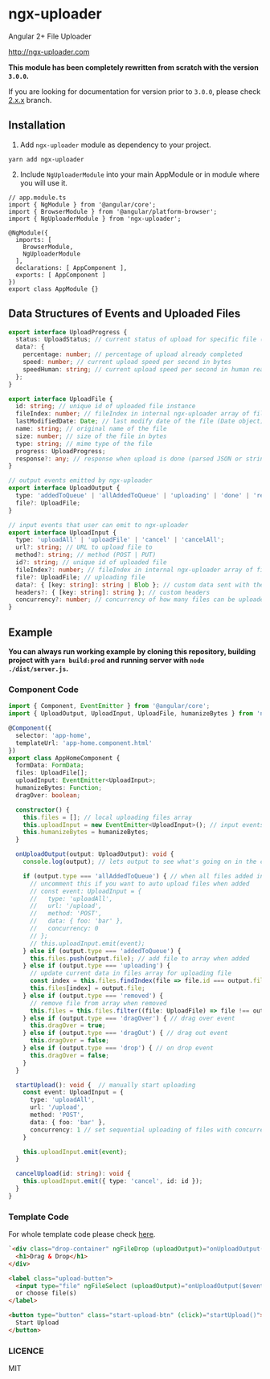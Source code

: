# ngx-uploader

Angular 2+ File Uploader

http://ngx-uploader.com

**This module has been completely rewritten from scratch with the version `3.0.0`.**

If you are looking for documentation for version prior to `3.0.0`, please check [2.x.x](https://github.com/jkuri/ngx-uploader/tree/2.x.x) branch.

## Installation

1. Add `ngx-uploader` module as dependency to your project.

```
yarn add ngx-uploader
```

2. Include `NgUploaderModule` into your main AppModule or in module where you will use it.

```
// app.module.ts
import { NgModule } from '@angular/core';
import { BrowserModule } from '@angular/platform-browser';
import { NgUploaderModule } from 'ngx-uploader';

@NgModule({
  imports: [
    BrowserModule,
    NgUploaderModule
  ],
  declarations: [ AppComponent ],
  exports: [ AppComponent ]
})
export class AppModule {}
```

## Data Structures of Events and Uploaded Files

```ts
export interface UploadProgress {
  status: UploadStatus; // current status of upload for specific file (Queue | Uploading | Done | Canceled)
  data?: {
    percentage: number; // percentage of upload already completed
    speed: number; // current upload speed per second in bytes
    speedHuman: string; // current upload speed per second in human readable form
  };
}

export interface UploadFile {
  id: string; // unique id of uploaded file instance
  fileIndex: number; // fileIndex in internal ngx-uploader array of files
  lastModifiedDate: Date; // last modify date of the file (Date object)
  name: string; // original name of the file
  size: number; // size of the file in bytes
  type: string; // mime type of the file
  progress: UploadProgress;
  response?: any; // response when upload is done (parsed JSON or string)
}

// output events emitted by ngx-uploader
export interface UploadOutput {
  type: 'addedToQueue' | 'allAddedToQueue' | 'uploading' | 'done' | 'removed' | 'start' | 'cancelled' | 'dragOver' | 'dragOut' | 'drop';
  file?: UploadFile;
}

// input events that user can emit to ngx-uploader
export interface UploadInput {
  type: 'uploadAll' | 'uploadFile' | 'cancel' | 'cancelAll';
  url?: string; // URL to upload file to
  method?: string; // method (POST | PUT)
  id?: string; // unique id of uploaded file
  fileIndex?: number; // fileIndex in internal ngx-uploader array of files
  file?: UploadFile; // uploading file
  data?: { [key: string]: string | Blob }; // custom data sent with the file
  headers?: { [key: string]: string }; // custom headers
  concurrency?: number; // concurrency of how many files can be uploaded in parallel (default is 0 which means unlimited)
}
```

## Example

**You can always run working example by cloning this repository, building project with `yarn build:prod` and running server with `node ./dist/server.js`.**

### Component Code

```ts
import { Component, EventEmitter } from '@angular/core';
import { UploadOutput, UploadInput, UploadFile, humanizeBytes } from 'ngx-uploader';

@Component({
  selector: 'app-home',
  templateUrl: 'app-home.component.html'
})
export class AppHomeComponent {
  formData: FormData;
  files: UploadFile[];
  uploadInput: EventEmitter<UploadInput>;
  humanizeBytes: Function;
  dragOver: boolean;

  constructor() {
    this.files = []; // local uploading files array
    this.uploadInput = new EventEmitter<UploadInput>(); // input events, we use this to emit data to ngx-uploader
    this.humanizeBytes = humanizeBytes;
  }

  onUploadOutput(output: UploadOutput): void {
    console.log(output); // lets output to see what's going on in the console

    if (output.type === 'allAddedToQueue') { // when all files added in queue
      // uncomment this if you want to auto upload files when added
      // const event: UploadInput = {
      //   type: 'uploadAll',
      //   url: '/upload',
      //   method: 'POST',
      //   data: { foo: 'bar' },
      //   concurrency: 0
      // };
      // this.uploadInput.emit(event);
    } else if (output.type === 'addedToQueue') {
      this.files.push(output.file); // add file to array when added
    } else if (output.type === 'uploading') {
      // update current data in files array for uploading file
      const index = this.files.findIndex(file => file.id === output.file.id);
      this.files[index] = output.file;
    } else if (output.type === 'removed') {
      // remove file from array when removed
      this.files = this.files.filter((file: UploadFile) => file !== output.file);
    } else if (output.type === 'dragOver') { // drag over event
      this.dragOver = true;
    } else if (output.type === 'dragOut') { // drag out event
      this.dragOver = false;
    } else if (output.type === 'drop') { // on drop event
      this.dragOver = false;
    }
  }

  startUpload(): void {  // manually start uploading
    const event: UploadInput = {
      type: 'uploadAll',
      url: '/upload',
      method: 'POST',
      data: { foo: 'bar' },
      concurrency: 1 // set sequential uploading of files with concurrency 1
    }

    this.uploadInput.emit(event);
  }

  cancelUpload(id: string): void {
    this.uploadInput.emit({ type: 'cancel', id: id });
  }
}
```

### Template Code

For whole template code please check [here](https://github.com/jkuri/ngx-uploader/tree/master/src/app/components/app-home/app-home.component.html).

```html
`<div class="drop-container" ngFileDrop (uploadOutput)="onUploadOutput($event)" [uploadInput]="uploadInput" [ngClass]="{ 'is-drop-over': dragOver }">
  <h1>Drag & Drop</h1>
</div>

<label class="upload-button">
  <input type="file" ngFileSelect (uploadOutput)="onUploadOutput($event)" [uploadInput]="uploadInput" multiple>
  or choose file(s)
</label>

<button type="button" class="start-upload-btn" (click)="startUpload()">
  Start Upload
</button>
```

### LICENCE

MIT
